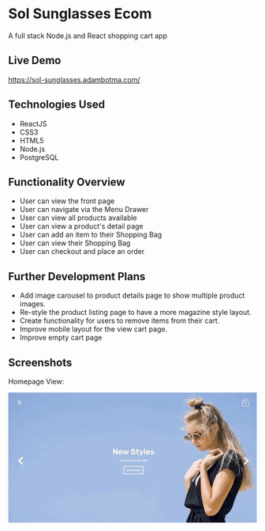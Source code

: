 # Sol Sunglasses Ecom 

A full stack Node.js and React shopping cart app


## Live Demo

https://sol-sunglasses.adambotma.com/


## Technologies Used
  * ReactJS
  * CSS3
  * HTML5
  * Node.js
  * PostgreSQL


## Functionality Overview 
  * User can view the front page 
  * User can navigate via the Menu Drawer
  * User can view all products available
  * User can view a product's detail page
  * User can add an item to their Shopping Bag
  * User can view their Shopping Bag
  * User can checkout and place an order
  

## Further Development Plans 
* Add image carousel to product details page to show multiple product images.
* Re-style the product listing page to have a more magazine style layout. 
* Create functionality for users to remove items from their cart. 
* Improve mobile layout for the view cart page.
* Improve empty cart page

## Screenshots

Homepage View:

![](server/public/images/homepage-view.gif)
